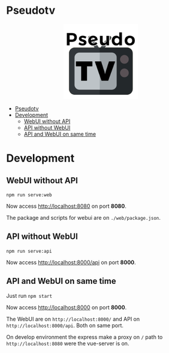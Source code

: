 # Pseudotv

<center>
<img src="./docs/assets/pseudotv.png" width="200">
</center>

- [Pseudotv](#pseudotv)
- [Development](#development)
  - [WebUI without API](#webui-without-api)
  - [API without WebUI](#api-without-webui)
  - [API and WebUI on same time](#api-and-webui-on-same-time)


# Development

## WebUI without API
```
npm run serve:web
```

Now access [http://localhost:8080](http://localhost:8080) on port **8080**.

The package and scripts for webui are on `./web/package.json`.

## API without WebUI

```
npm run serve:api
```

Now access [http://localhost:8000/api](http://localhost:8000/api) on port **8000**.

## API and WebUI on same time

Just run `npm start`

Now access [http://localhost:8000](http://localhost:8000) on port **8000**.

The WebUI are on `http://localhost:8000/` and API on `http://localhost:8000/api`. Both on same port.

On develop environment the express make a proxy on `/` path to `http://localhost:8080` were the vue-server is on.
